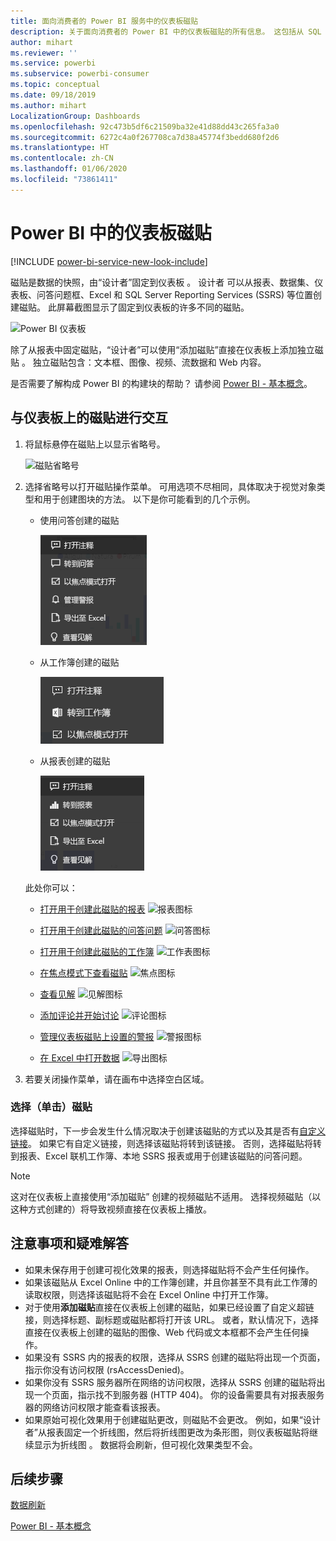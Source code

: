 ```yaml
---
title: 面向消费者的 Power BI 服务中的仪表板磁贴
description: 关于面向消费者的 Power BI 中的仪表板磁贴的所有信息。 这包括从 SQL Server Reporting Services (SSRS) 创建的磁贴。
author: mihart
ms.reviewer: ''
ms.service: powerbi
ms.subservice: powerbi-consumer
ms.topic: conceptual
ms.date: 09/18/2019
ms.author: mihart
LocalizationGroup: Dashboards
ms.openlocfilehash: 92c473b5df6c21509ba32e41d88dd43c265fa3a0
ms.sourcegitcommit: 6272c4a0f267708ca7d38a45774f3bedd680f2d6
ms.translationtype: HT
ms.contentlocale: zh-CN
ms.lasthandoff: 01/06/2020
ms.locfileid: "73861411"
---
```

# <a name="dashboard-tiles-in-power-bi"></a>Power BI 中的仪表板磁贴

[!INCLUDE [power-bi-service-new-look-include](../includes/power-bi-service-new-look-include.md)]

磁贴是数据的快照，由“设计者”固定到仪表板  。 设计者  可以从报表、数据集、仪表板、问答问题框、Excel 和 SQL Server Reporting Services (SSRS) 等位置创建磁贴。  此屏幕截图显示了固定到仪表板的许多不同的磁贴。

![Power BI 仪表板](./media/end-user-tiles/power-bi-dash.png)


除了从报表中固定磁贴，“设计者”可以使用“添加磁贴”直接在仪表板上添加独立磁贴   。 独立磁贴包含：文本框、图像、视频、流数据和 Web 内容。

是否需要了解构成 Power BI 的构建块的帮助？  请参阅 [Power BI - 基本概念](end-user-basic-concepts.md)。


## <a name="interacting-with-tiles-on-a-dashboard"></a>与仪表板上的磁贴进行交互

1. 将鼠标悬停在磁贴上以显示省略号。
   
    ![磁贴省略号](./media/end-user-tiles/ellipses_new.png)
2. 选择省略号以打开磁贴操作菜单。 可用选项不尽相同，具体取决于视觉对象类型和用于创建图块的方法。 以下是你可能看到的几个示例。

    - 使用问答创建的磁贴
   
        ![省略号图标](./media/end-user-tiles/power-bi-options-1.png)

    - 从工作簿创建的磁贴
   
        ![省略号图标](./media/end-user-tiles/power-bi-options-2.png)

    - 从报表创建的磁贴
   
        ![省略号图标](./media/end-user-tiles/power-bi-options-3.png)
   
    此处你可以：
   
   * [打开用于创建此磁贴的报表](end-user-reports.md) ![报表图标](./media/end-user-tiles/chart-icon.jpg)  
   
   * [打开用于创建此磁贴的问答问题](end-user-reports.md) ![问答图标](./media/end-user-tiles/qna-icon.png)  
   

   * [打开用于创建此磁贴的工作簿](end-user-reports.md) ![工作表图标](./media/end-user-tiles/power-bi-open-worksheet.png)  
   * [在焦点模式下查看磁贴](end-user-focus.md) ![焦点图标](./media/end-user-tiles/fullscreen-icon.jpg)  
   * [查看见解](end-user-insights.md) ![见解图标](./media/end-user-tiles/power-bi-insights.png)
   * [添加评论并开始讨论](end-user-comment.md) ![评论图标](./media/end-user-tiles/comment-icons.png)
   * [管理仪表板磁贴上设置的警报](end-user-alerts.md) ![警报图标](./media/end-user-tiles/power-bi-alert-icon.png)
   * [在 Excel 中打开数据](end-user-export.md) ![导出图标](./media/end-user-tiles/power-bi-export-icon.png)


3. 若要关闭操作菜单，请在画布中选择空白区域。

### <a name="select-click-a-tile"></a>选择（单击）磁贴
选择磁贴时，下一步会发生什么情况取决于创建该磁贴的方式以及其是否有[自定义链接](../service-dashboard-edit-tile.md)。 如果它有自定义链接，则选择该磁贴将转到该链接。 否则，选择磁贴将转到报表、Excel 联机工作簿、本地 SSRS 报表或用于创建该磁贴的问答问题。

> [!NOTE]
> 这对在仪表板上直接使用“添加磁贴”  创建的视频磁贴不适用。 选择视频磁贴（以这种方式创建的）将导致视频直接在仪表板上播放。   
> 
> 

## <a name="considerations-and-troubleshooting"></a>注意事项和疑难解答
* 如果未保存用于创建可视化效果的报表，则选择磁贴将不会产生任何操作。
* 如果该磁贴从 Excel Online 中的工作簿创建，并且你甚至不具有此工作薄的读取权限，则选择该磁贴将不会在 Excel Online 中打开工作簿。
* 对于使用**添加磁贴**直接在仪表板上创建的磁贴，如果已经设置了自定义超链接，则选择标题、副标题或磁贴都将打开该 URL。  或者，默认情况下，选择直接在仪表板上创建的磁贴的图像、Web 代码或文本框都不会产生任何操作。
* 如果没有 SSRS 内的报表的权限，选择从 SSRS 创建的磁贴将出现一个页面，指示你没有访问权限 (rsAccessDenied)。
* 如果你没有 SSRS 服务器所在网络的访问权限，选择从 SSRS 创建的磁贴将出现一个页面，指示找不到服务器 (HTTP 404)。 你的设备需要具有对报表服务器的网络访问权限才能查看该报表。
* 如果原始可视化效果用于创建磁贴更改，则磁贴不会更改。  例如，如果“设计者”从报表固定一个折线图，然后将折线图更改为条形图，则仪表板磁贴将继续显示为折线图  。 数据将会刷新，但可视化效果类型不会。

## <a name="next-steps"></a>后续步骤
[数据刷新](../refresh-data.md)

[Power BI - 基本概念](end-user-basic-concepts.md)
